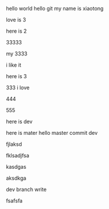 hello world
hello git
my name is xiaotong

love is 3


here is 2


33333

my 3333

i like it


here is 3

333 i love

444

555


here is dev


here is mater hello master commit dev

fjlaksd

fklsadjfsa

kasdgas

aksdkga

dev branch write

fsafsfa